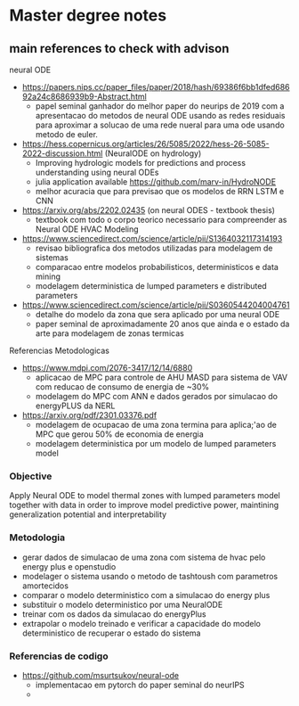 # Master degree notes

## main references to check with advison

neural ODE
+ https://papers.nips.cc/paper_files/paper/2018/hash/69386f6bb1dfed68692a24c8686939b9-Abstract.html
  + papel seminal ganhador do melhor paper do neurips de 2019 com a apresentacao do metodos de neural ODE usando as redes residuais para aproximar a solucao de uma rede nueral para uma ode usando metodo de euler.   
+ https://hess.copernicus.org/articles/26/5085/2022/hess-26-5085-2022-discussion.html (NeuralODE on hydrology)
  + Improving hydrologic models for predictions and process understanding using neural ODEs
  + julia application available https://github.com/marv-in/HydroNODE
  + melhor acuracia que para previsao que os modelos de RRN LSTM e CNN
+ https://arxiv.org/abs/2202.02435 (on neural ODES - textbook thesis)
  + textbook com todo o corpo teorico necessario para compreender as Neural ODE 
HVAC Modeling
+ https://www.sciencedirect.com/science/article/pii/S1364032117314193
  + revisao bibliografica dos metodos utilizadas para modelagem de sistemas 
  + comparacao entre modelos probabilisticos, deterministicos e data mining
  + modelagem deterministica de lumped parameters e distributed parameters   
+ https://www.sciencedirect.com/science/article/pii/S0360544204004761
  + detalhe do modelo da zona que sera aplicado por uma neural ODE
  + paper seminal de aproximadamente 20 anos que ainda e o estado da arte para modelagem de zonas termicas

Referencias Metodologicas
+ https://www.mdpi.com/2076-3417/12/14/6880
  + aplicacao de MPC para controle de AHU MASD para sistema de VAV com reducao de consumo de energia de ~30%
  + modelagem do MPC com ANN e dados gerados por simulacao do energyPLUS da NERL 
+ https://arxiv.org/pdf/2301.03376.pdf
  + modelagem de ocupacao de uma zona termina para aplica;'ao de MPC que gerou 50% de economia de energia
  + modelagem deterministica por um modelo de lumped parameters model

### Objective
Apply Neural ODE to model thermal zones with lumped parameters model together with data in order to improve model predictive power, maintining generalization potential and interpretability

### Metodologia
+ gerar dados de simulacao de uma zona com sistema de hvac pelo energy plus e openstudio
+ modelager o sistema usando o metodo de tashtoush com parametros amortecidos
+ comparar o modelo deterministico com a simulacao do energy plus
+ substituir o modelo deterministico por uma NeuralODE
+ treinar com os dados da simulacao do energyPlus
+ extrapolar o modelo treinado e verificar a capacidade do modelo deterministico de recuperar o estado do sistema

### Referencias de codigo
+ https://github.com/msurtsukov/neural-ode
  + implementacao em pytorch do paper seminal do neurIPS
  + 
